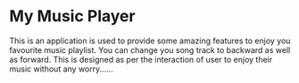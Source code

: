 # My Music Player

  This is an application is used to provide some amazing features to enjoy you favourite music playlist. 
  You can change you song track to backward as well as forward. 
  This is designed as per the interaction of user to enjoy their music without any worry......
